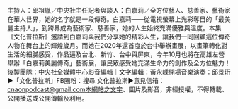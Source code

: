 主持人：邱祖胤／中央社主任記者與談人：白嘉莉／全方位藝人、慈善家、藝術家在華人世界，她的名字就是一段傳奇。白嘉莉——從電視螢幕上光彩奪目的「最美麗主持人」，到跨界成為藝術家、慈善家，她的人生始終充滿優雅與溫度。本集《文化普拉斯》邀請到白嘉莉與我們分享她的精彩人生，讓我們一同回顧這位傳奇人物在舞台上的輝煌歲月。而她在2020年還首度於台中舉辦畫展，以畫筆轉化對生活的細膩感受，作品遍及台北、新竹、台中與屏東，今年10月也將在高雄左營舉辦「白嘉莉美麗傳奇」藝術展，讓民眾感受她充滿生命力的創作及全方位魅力！後製團隊：中央社全媒體中心影音編輯｜文字編輯：黃永嵊開場音樂演奏：邱景珩▶「文化普拉斯」FB圈粉：搜尋 文化普拉斯▶意見信箱：cnaonpodcast@gmail.com本網站之文字、圖片及影音，非經授權，不得轉載、公開播送或公開傳輸及利用。